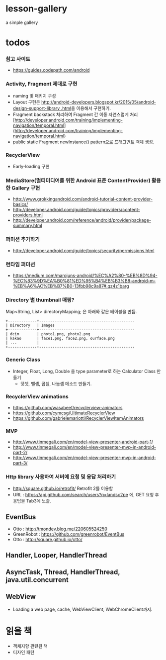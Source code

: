 # lesson-gallery
a simple gallery

# todos

### 참고 사이트
* <https://guides.codepath.com/android>

### Activity, Fragment 제대로 구현
* naming 및 패키지 구성
* Layout 구현은 [http://android-developers.blogspot.kr/2015/05/android-design-support-library
.html](http://android-developers.blogspot.kr/2015/05/android-design-support-library.html)을 이용해서 구현하기.
* Fragment backstack 처리하여 Fragment 간 이동 자연스럽게 처리 [http://developer.android.com/training/implementing-navigation/temporal.html](http://developer.android.com/training/implementing-navigation/temporal.html)
* public static Fragment newInstance() pattern으로 프래그먼트 객체 생성.

### RecyclerView
* Early-loading 구현

### MediaStore(멀티미디어를 위한 Android 표준 ContentProvider) 활용한 Gallery 구현
* <http://www.grokkingandroid.com/android-tutorial-content-provider-basics/>
* <http://developer.android.com/guide/topics/providers/content-providers.html>
* <http://developer.android.com/reference/android/provider/package-summary.html>

### 퍼미션 추가하기
* <http://developer.android.com/guide/topics/security/permissions.html>

### 런타임 퍼미션
* <https://medium.com/marojuns-android/%EC%A2%80-%EB%8D%94-%EC%83%9D%EA%B0%81%ED%95%B4%EB%B3%B8-android-m-%EB%A6%AC%EB%B7%B0-13fbb98c9a87#.qz4z1barg>


### Directory 별 thumbnail 매핑?
Map<String, List<String>> directoryMapping; 은 아래와 같은 테이블을 만듬.

```
+-------------+-------------------------------------------
| Directory   | Images
+-------------+-------------------------------------------
| dcim        | photo1.png, photo2.png
| kakao       | face1.png, face2.png, ourface.png
| ...         |
+-------------+-------------------------------------------
```

### Generic Class
* Integer, Float, Long, Double 을 type parameter로 하는 Calculator Class 만들기
  * 덧셋, 뺄셈, 곱셈, 나눕셈 메소드 만들기.

### RecyclerView animations
* <https://github.com/wasabeef/recyclerview-animators>
* <https://github.com/cymcsg/UltimateRecyclerView>
* <https://github.com/gabrielemariotti/RecyclerViewItemAnimators>

### MVP
* <http://www.tinmegali.com/en/model-view-presenter-android-part-1/>
* <http://www.tinmegali.com/en/model-view-presenter-mvp-in-android-part-2/>
* <http://www.tinmegali.com/en/model-view-presenter-mvp-in-android-part-3/>

### Http library 사용하여 서버에 요청 및 응답 처리하기
* <http://square.github.io/retrofit/>  Retrofit 2를 이용함
* URL : https://api.github.com/search/users?q=landsc2pe 에, GET 요청 후 응답을 Tab3에 노출.

## EventBus 
* Otto : <http://tmondev.blog.me/220605524250>
* GreenRobot : <https://github.com/greenrobot/EventBus>
* Otto : <http://square.github.io/otto/>

## Handler, Looper, HandlerThread

## AsyncTask, Thread, HandlerThread, java.util.concurrent

## WebView
* Loading a web page, cache, WebViewClient, WebChromeClient까지.

# 읽을 책
* 객체지향 관련된 책
* 디자인 패턴